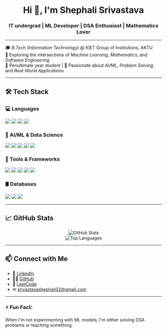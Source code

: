 <h1 align="center">Hi 👋, I'm Shephali Srivastava</h1>
<h3 align="center">IT undergrad | ML Developer | DSA Enthusiast | Mathematics Lover</h3>

---

🎓 *B.Tech (Information Technology)* @ KIET Group of Institutions, AKTU  
🔎 Exploring the intersections of *Machine Learning*, *Mathematics*, and *Software Engineering*  
📌 Penultimate year student | 🧠 Passionate about *AI/ML*, *Problem Solving*, and *Real-World Applications*

---

## 🛠 Tech Stack

### 💻 Languages
<p align="left">
  <img src="https://img.shields.io/badge/C++-00599C?style=for-the-badge&logo=cplusplus&logoColor=white"/>
  <img src="https://img.shields.io/badge/C-555555?style=for-the-badge&logo=c&logoColor=white"/>
  <img src="https://img.shields.io/badge/Python-3776AB?style=for-the-badge&logo=python&logoColor=white"/>
  <img src="https://img.shields.io/badge/JavaScript-F7DF1E?style=for-the-badge&logo=javascript&logoColor=black"/>
</p>

### 🧠 AI/ML & Data Science
<p align="left">
  <img src="https://img.shields.io/badge/TensorFlow-FF6F00?style=for-the-badge&logo=tensorflow&logoColor=white"/>
  <img src="https://img.shields.io/badge/scikit--learn-F7931E?style=for-the-badge&logo=scikit-learn&logoColor=white"/>
  <img src="https://img.shields.io/badge/Numpy-013243?style=for-the-badge&logo=numpy&logoColor=white"/>
  <img src="https://img.shields.io/badge/Pandas-150458?style=for-the-badge&logo=pandas&logoColor=white"/>
  <img src="https://img.shields.io/badge/Matplotlib-11557C?style=for-the-badge&logo=plotly&logoColor=white"/>
</p>

### 🧰 Tools & Frameworks
<p align="left">
  <img src="https://img.shields.io/badge/Flask-000000?style=for-the-badge&logo=flask&logoColor=white"/>
  <img src="https://img.shields.io/badge/Streamlit-FF4B4B?style=for-the-badge&logo=streamlit&logoColor=white"/>
  <img src="https://img.shields.io/badge/OpenCV-5C3EE8?style=for-the-badge&logo=opencv&logoColor=white"/>
  <img src="https://img.shields.io/badge/MediaPipe-FFD600?style=for-the-badge&logo=google&logoColor=black"/>
  <img src="https://img.shields.io/badge/NLTK-76B900?style=for-the-badge&logo=nltk&logoColor=white"/>
</p>

### 🛢 Databases
<p align="left">
  <img src="https://img.shields.io/badge/MySQL-00758F?style=for-the-badge&logo=mysql&logoColor=white"/>
  <img src="https://img.shields.io/badge/Oracle-F80000?style=for-the-badge&logo=oracle&logoColor=white"/>
  <img src="https://img.shields.io/badge/BigQuery-4285F4?style=for-the-badge&logo=google-cloud&logoColor=white"/>
</p>

---

## 📈 GitHub Stats

<p align="center">
  <img src="https://github-readme-stats.vercel.app/api?username=srisheph&show_icons=true&theme=tokyonight" alt="GitHub Stats"/>
  <br/>
  <img src="https://github-readme-stats.vercel.app/api/top-langs/?username=srisheph&layout=compact&theme=tokyonight" alt="Top Languages"/>
</p>

---

## 📫 Connect with Me

- 💼 [LinkedIn](https://www.linkedin.com/in/srisheph/)
- 👩‍💻 [GitHub](https://github.com/srisheph)
- 🧮 [LeetCode](https://leetcode.com/u/sheph18/)
- ✉ srivastavashephali02@gmail.com

---

### ⚡ Fun Fact:
When I'm not experimenting with ML models, I'm either solving DSA problems or teaching something.
